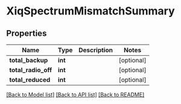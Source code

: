 # XiqSpectrumMismatchSummary

## Properties
Name | Type | Description | Notes
------------ | ------------- | ------------- | -------------
**total_backup** | **int** |  | [optional] 
**total_radio_off** | **int** |  | [optional] 
**total_reduced** | **int** |  | [optional] 

[[Back to Model list]](../README.md#documentation-for-models) [[Back to API list]](../README.md#documentation-for-api-endpoints) [[Back to README]](../README.md)


